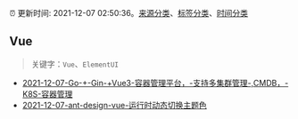 :alarm_clock: 更新时间: 2021-12-07 02:50:36。[来源分类](../README.md)、[标签分类](../TAGS.md)、[时间分类](../TIMELINE.md)

## Vue


> 关键字：`Vue`、`ElementUI`



- [2021-12-07-Go-+-Gin-+Vue3-容器管理平台，-支持多集群管理-,CMDB，-K8S-容器管理](https://www.v2ex.com/t/820533) 
- [2021-12-07-ant-design-vue-运行时动态切换主题色](https://toutiao.io/k/mc0mng1) 